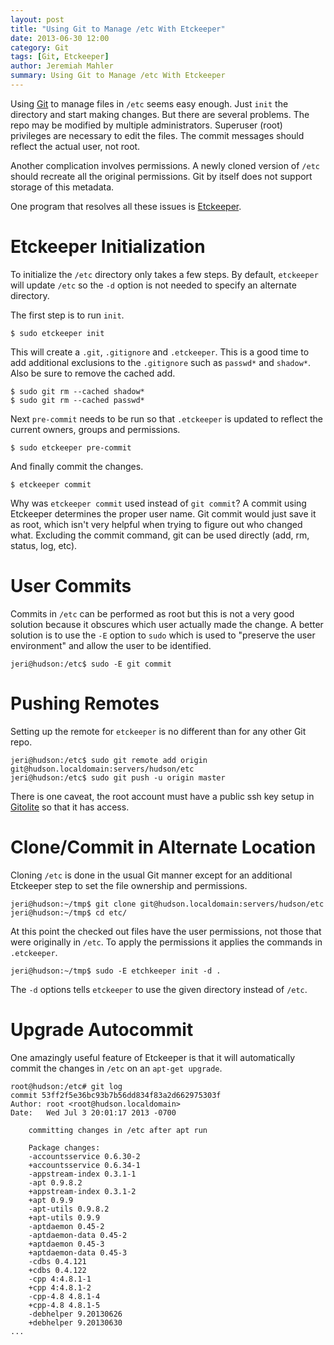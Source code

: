 ```yaml
---
layout: post
title: "Using Git to Manage /etc With Etckeeper"
date: 2013-06-30 12:00
category: Git
tags: [Git, Etckeeper]
author: Jeremiah Mahler
summary: Using Git to Manage /etc With Etckeeper
---
```


Using [Git][Git] to manage files in `/etc` seems easy
enough.  Just `init` the directory and start making changes.
But there are several problems.  The repo may be modified
by multiple administrators.  Superuser (root) privileges
are necessary to edit the files.  The commit messages
should reflect the actual user, not root.

 [Git]: http://git-scm.com

Another complication involves permissions.  A newly cloned
version of `/etc` should recreate all the original permissions.
Git by itself does not support storage of this metadata.

One program that resolves all these issues is [Etckeeper][Etckeeper].

 [Etckeeper]: https://github.com/joeyh/etckeeper

# Etckeeper Initialization

To initialize the `/etc` directory only takes a few steps.
By default, `etckeeper` will update `/etc` so the `-d` option
is not needed to specify an alternate directory.

The first step is to run `init`.

    $ sudo etckeeper init
    
This will create a `.git`, `.gitignore` and `.etckeeper`.
This is a good time to add additional exclusions to the `.gitignore`
such as `passwd*` and `shadow*`.  Also be sure to remove the
cached add.

	$ sudo git rm --cached shadow*
	$ sudo git rm --cached passwd*

Next `pre-commit` needs to be run so that `.etckeeper` is updated to
reflect the current owners, groups and permissions.

    $ sudo etckeeper pre-commit

And finally commit the changes.

    $ etckeeper commit

Why was `etckeeper commit` used instead of `git commit`?
A commit using Etckeeper determines the proper user name.
Git commit would just save it as root, which isn't very helpful
when trying to figure out who changed what.  Excluding the commit
command, git can be used directly (add, rm, status, log, etc).

# User Commits

Commits in `/etc` can be performed as root but this is not a
very good solution because it obscures which user actually made the
change.  A better solution is to use the `-E` option to `sudo`
which is used to "preserve the user environment" and allow the user
to be identified.

    jeri@hudson:/etc$ sudo -E git commit

# Pushing Remotes

Setting up the remote for `etckeeper` is no different than
for any other Git repo.

    jeri@hudson:/etc$ sudo git remote add origin git@hudson.localdomain:servers/hudson/etc
    jeri@hudson:/etc$ sudo git push -u origin master

There is one caveat, the root account must have a public ssh key setup
in [Gitolite][Gitolite] so that it has access.

 [Gitolite]: https://github.com/sitaramc/gitolite

# Clone/Commit in Alternate Location

Cloning `/etc` is done in the usual Git manner except
for an additional Etckeeper step to set the file ownership and permissions.

    jeri@hudson:~/tmp$ git clone git@hudson.localdomain:servers/hudson/etc
    jeri@hudson:~/tmp$ cd etc/

At this point the checked out files have the user permissions, not those
that were originally in `/etc`.  To apply the permissions it applies
the commands in `.etckeeper`.

    jeri@hudson:~/tmp$ sudo -E etchkeeper init -d .

The `-d` options tells `etckeeper` to use the given directory instead
of `/etc`.

# Upgrade Autocommit

One amazingly useful feature of Etckeeper is that it will
automatically commit the changes in `/etc` on an `apt-get upgrade`.

    root@hudson:/etc# git log
    commit 53ff2f5e36bc93b7b56dd834f83a2d662975303f
    Author: root <root@hudson.localdomain>
    Date:   Wed Jul 3 20:01:17 2013 -0700
    
        committing changes in /etc after apt run
        
        Package changes:
        -accountsservice 0.6.30-2
        +accountsservice 0.6.34-1
        -appstream-index 0.3.1-1
        -apt 0.9.8.2
        +appstream-index 0.3.1-2
        +apt 0.9.9
        -apt-utils 0.9.8.2
        +apt-utils 0.9.9
        -aptdaemon 0.45-2
        -aptdaemon-data 0.45-2
        +aptdaemon 0.45-3
        +aptdaemon-data 0.45-3
        -cdbs 0.4.121
        +cdbs 0.4.122
        -cpp 4:4.8.1-1
        +cpp 4:4.8.1-2
        -cpp-4.8 4.8.1-4
        +cpp-4.8 4.8.1-5
        -debhelper 9.20130626
        +debhelper 9.20130630
    ...
